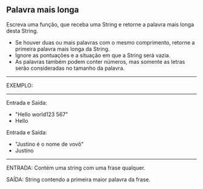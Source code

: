 ## Palavra mais longa

Escreva uma função, que receba uma String e retorne a palavra mais longa desta String.

-  Se houver duas ou mais palavras com o mesmo comprimento, retorne a primeira palavra mais longa da String.
-  Ignore as pontuações e a situação em que a String será vazia.
-  As palavras também podem conter números, mas somente as letras serão consideradas no tamanho da palavra.

---

EXEMPLO:

---

Entrada e Saida:

-  "Hello world123 567"
-  Hello

Entrada e Saida:

-  "Justino é o nome de vovô"
-  Justino

---

ENTRADA: Contém uma string com uma frase qualquer.

SAÍDA: String contendo a primeira maior palavra da frase.

